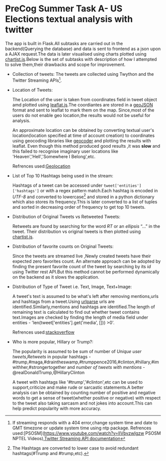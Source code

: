 # PreCog Summer Task A- US Elections textual analysis with twitter

The app is built in Flask.All subtasks are  carried out in the backend(Querying the database) and data is sent to frontend as a json upon a AJAX request.The data is later visualised using charts plotted using [chartist.js](https://gionkunz.github.io/chartist-js/).Below is the set of subtasks with description of how I attempted to solve them,their drawbacks and scope for improvement. 

*	Collection of tweets:
	The tweets are collected using Twython and the Twitter Streaming APIs[^1].
	[^1]:If streaming responds with a 404 error,change system time and date to GMT timezone or update system time using ntp package.
	Refrences used:[PSOSM](https://www.youtube.com/watch?v=lIVbvzwIgzw PSOSM NPTEL Videos),[Twitter Streaming API documentation](https://dev.twitter.com/streaming/overview)

*	Location of Tweets:

	The Location of the user is taken from coordinates field in tweet object amd plotted using 
	[leaflat.js](http://leafletjs.com/).The coordiantes are stored in a [geoJSON](http://geojson.org/) format and sent to leaflat to mark them on the map.
	Since,most of the users do not enable geo location,the results would not be useful for analysis.

	An approximate location can be obtained by converting textual user's location(location specified at 	time of account creation) to coordinates using geocoding libraries like [geocoder](http://geocoder.readthedocs.io/) and plotting the results with leaflat.
		Even though this method produced good results ,it was **slow** and this failed to recognise imaginary user locations like 'Heaven','Hell','Somewhere I Belong',etc.

	Refrences used:[Geolocation](https://marcobonzanini.com/2015/06/16/mining-twitter-data-with-python-and-js-part-7-geolocation-and-interactive-maps/)

*	List of Top 10 Hashtags being used in the stream:

	Hashtags of a tweet can be accessed under `tweet['entities']['hashtags']` or with a regex pattern match.Each hashtag is encoded in *UTF-8* and converted to lowercase[^2] and stored in a python dictionary which also stores its frequency.This is later converted to a list of tuples and sorted in decreasing order of frequency to get top 10 tweets.
	[^2]:The Hashtags are converted to lower case to avoid redundant hashtags(#Trump and #trump,etc).

*	Distribution of Original Tweets vs Retweeted Tweets:
	
	Retweets are found by searching for the word *RT* or an *ellipsis* “…” in the tweet.
	Their distribution vs original tweets is then plotted using [chartist.js](https://gionkunz.github.io/chartist-js/).

*	Distribution of favorite counts on Original Tweets:
		
	Since the tweets are streamed live ,Newly created tweets have their expected zero favorites count.
	An alternate approach can be adopted by finding the present favorite count of the tweet by searching by its *id* using Twitter rest API.But this method cannot be performed dynamically on the backend as it slows the application.

*	Distribution of Type of Tweet i.e. Text, Image, Text+Image:
		
	A tweet's text is assumed to be what's left after removing mentions,urls and hashtags from a tweet.Using [urlparse](https://docs.python.org/2/library/urlparse.html) urls are identified.Similarly,mentions and hashtags are identified.The length of remaining text is calculated to find out whether tweet contains text.Images are checked by finding the length of media field under entities - 'len(tweet['entities'].get('media', [])) >0'.

	Refrences used:[stackoverflow](http://stackoverflow.com/questions/8376691/how-to-remove-hashtag-user-link-of-a-tweet-using-regular-expression)

*	Who is more popular, Hillary or Trump?:
		
	The popularity is assumed to be sum of number of *Unique user tweets*,*Retweets* in popular hashtags -#trump,#maga,#draintheswamp,#trumppence2016,#clinton,#hillary,#imwithher,#strongertogether and *number of tweets with mentions* - @realDonaldTrump,@HillaryClinton
	
	A tweet with hashtags like '#trump','#clinton',etc can be used to support,criticize and make rude or sarcastic statements.A better analysis can be obtained by counting number of positive and negative words to get a sense of tweet(whether positive or negative) with respect to the tweet also taking sarcasm and not jokes into account.This can help predict popularity with more accuracy.

